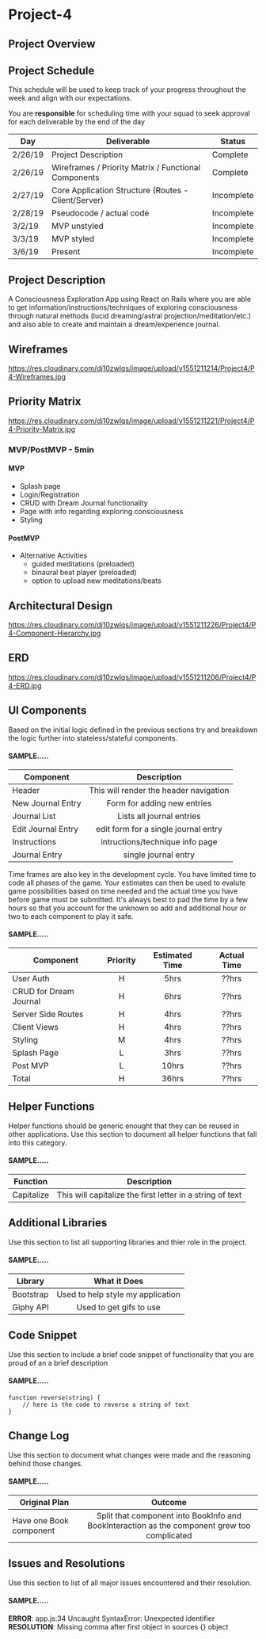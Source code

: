 # Project-4 

## Project Overview

## Project Schedule

This schedule will be used to keep track of your progress throughout the week and align with our expectations.  

You are **responsible** for scheduling time with your squad to seek approval for each deliverable by the end of the day

|  Day | Deliverable | Status
|---|---| ---|
|2/26/19| Project Description | Complete
|2/26/19| Wireframes / Priority Matrix / Functional Components | Complete
|2/27/19| Core Application Structure (Routes - Client/Server) | Incomplete
|2/28/19| Pseudocode / actual code | Incomplete
|3/2/19| MVP unstyled | Incomplete
|3/3/19| MVP styled | Incomplete
|3/6/19| Present | Incomplete


## Project Description

A Consciousness Exploration App using React on Rails where you are able to get information/instructions/techniques of exploring consciousness through natural methods (lucid dreaming/astral projection/meditation/etc.) and also able to create and maintain a dream/experience journal. 

## Wireframes

https://res.cloudinary.com/dj10zwlqs/image/upload/v1551211214/Project4/P4-Wireframes.jpg

## Priority Matrix

https://res.cloudinary.com/dj10zwlqs/image/upload/v1551211221/Project4/P4-Priority-Matrix.jpg

### MVP/PostMVP - 5min

#### MVP 

- Splash page 
- Login/Registration 
- CRUD with Dream Journal functionality 
- Page with info regarding exploring consciousness 
- Styling 

#### PostMVP 

- Alternative Activities 
    - guided meditations (preloaded) 
    - binaural beat player (preloaded) 
    - option to upload new meditations/beats

## Architectural Design

https://res.cloudinary.com/dj10zwlqs/image/upload/v1551211226/Project4/P4-Component-Hierarchy.jpg

## ERD

https://res.cloudinary.com/dj10zwlqs/image/upload/v1551211206/Project4/P4-ERD.jpg

## UI Components

Based on the initial logic defined in the previous sections try and breakdown the logic further into stateless/stateful components. 

#### SAMPLE.....
| Component | Description | 
| --- | :---: |  
| Header | This will render the header navigation | 
| New Journal Entry | Form for adding new entries | 
| Journal List | Lists all journal entries | 
| Edit Journal Entry | edit form for a single journal entry | 
| Instructions | intructions/technique info page | 
| Journal Entry | single journal entry |  


Time frames are also key in the development cycle.  You have limited time to code all phases of the game.  Your estimates can then be used to evalute game possibilities based on time needed and the actual time you have before game must be submitted. It's always best to pad the time by a few hours so that you account for the unknown so add and additional hour or two to each component to play it safe.

#### SAMPLE.....
| Component | Priority | Estimated Time | Actual Time |
| --- | :---: |  :---: | :---: |
| User Auth | H | 5hrs| ??hrs |
| CRUD for Dream Journal | H | 6hrs| ??hrs |
| Server Side Routes | H | 4hrs| ??hrs |
| Client Views | H | 4hrs| ??hrs |
| Styling | M | 4hrs| ??hrs |
| Splash Page | L | 3hrs| ??hrs |
| Post MVP | L | 10hrs| ??hrs |
| Total | H | 36hrs| ??hrs | 

## Helper Functions
Helper functions should be generic enought that they can be reused in other applications. Use this section to document all helper functions that fall into this category.

#### SAMPLE.....
| Function | Description | 
| --- | :---: |  
| Capitalize | This will capitalize the first letter in a string of text | 

## Additional Libraries
 Use this section to list all supporting libraries and thier role in the project. 
 
 #### SAMPLE.....
| Library | What it Does | 
| --- | :---: |  
| Bootstrap | Used to help style my application | 
| Giphy API | Used to get gifs to use | 


## Code Snippet

Use this section to include a brief code snippet of functionality that you are proud of an a brief description  

#### SAMPLE.....
```
function reverse(string) {
	// here is the code to reverse a string of text
}
```

## Change Log
 Use this section to document what changes were made and the reasoning behind those changes.  

#### SAMPLE.....
| Original Plan | Outcome | 
| --- | :---: |  
| Have one Book component | Split that component into BookInfo and BookInteraction as the component grew too complicated | 

## Issues and Resolutions
 Use this section to list of all major issues encountered and their resolution.

#### SAMPLE.....
**ERROR**: app.js:34 Uncaught SyntaxError: Unexpected identifier                                
**RESOLUTION**: Missing comma after first object in sources {} object
